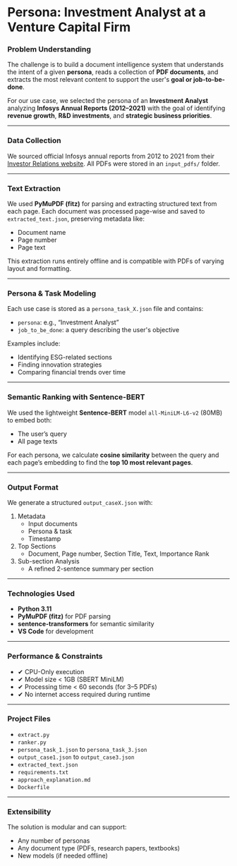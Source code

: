 # Persona: Investment Analyst at a Venture Capital Firm

### Problem Understanding

The challenge is to build a document intelligence system that understands the intent of a given **persona**, reads a collection of **PDF documents**, and extracts the most relevant content to support the user's **goal or job-to-be-done**.

For our use case, we selected the persona of an **Investment Analyst** analyzing **Infosys Annual Reports (2012–2021)** with the goal of identifying **revenue growth**, **R&D investments**, and **strategic business priorities**.

---

### Data Collection

We sourced official Infosys annual reports from 2012 to 2021 from their [Investor Relations website](https://www.infosys.com/investors/reports-filings/annual-report/). All PDFs were stored in an `input_pdfs/` folder.

---

### Text Extraction

We used **PyMuPDF (fitz)** for parsing and extracting structured text from each page. Each document was processed page-wise and saved to `extracted_text.json`, preserving metadata like:
- Document name
- Page number
- Page text

This extraction runs entirely offline and is compatible with PDFs of varying layout and formatting.

---

### Persona & Task Modeling

Each use case is stored as a `persona_task_X.json` file and contains:
- `persona`: e.g., “Investment Analyst”
- `job_to_be_done`: a query describing the user's objective

Examples include:
- Identifying ESG-related sections
- Finding innovation strategies
- Comparing financial trends over time

---

### Semantic Ranking with Sentence-BERT

We used the lightweight **Sentence-BERT** model `all-MiniLM-L6-v2` (80MB) to embed both:
- The user’s query
- All page texts

For each persona, we calculate **cosine similarity** between the query and each page’s embedding to find the **top 10 most relevant pages**.

---

### Output Format

We generate a structured `output_caseX.json` with:
1. Metadata
   - Input documents
   - Persona & task
   - Timestamp
2. Top Sections
   - Document, Page number, Section Title, Text, Importance Rank
3. Sub-section Analysis
   - A refined 2-sentence summary per section

---

### Technologies Used

- **Python 3.11**
- **PyMuPDF (fitz)** for PDF parsing
- **sentence-transformers** for semantic similarity
- **VS Code** for development

---

### Performance & Constraints

- ✔ CPU-Only execution
- ✔ Model size < 1GB (SBERT MiniLM)
- ✔ Processing time < 60 seconds (for 3–5 PDFs)
- ✔ No internet access required during runtime

---

### Project Files

- `extract.py`
- `ranker.py`
- `persona_task_1.json` to `persona_task_3.json`
- `output_case1.json` to `output_case3.json`
- `extracted_text.json`
- `requirements.txt`
- `approach_explanation.md`
- `Dockerfile`

---

### Extensibility

The solution is modular and can support:
- Any number of personas
- Any document type (PDFs, research papers, textbooks)
- New models (if needed offline)
